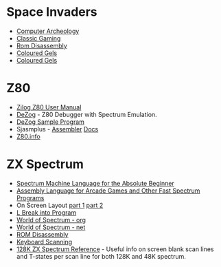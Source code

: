 # Space Invaders

* [Computer Archeology](https://www.computerarcheology.com/Arcade/SpaceInvaders/)
* [Classic Gaming](http://www.classicgaming.cc/classics/space-invaders/)
* [Rom Disassembly](https://www.computerarcheology.com/Arcade/SpaceInvaders/Code.html)
* [Coloured Gels](https://tobiasvl.github.io/blog/space-invaders/)
* [Coloured Gels](https://www.phoenixarcade.com/products/space-invaders/space-invaders-deluxe-monitor-gel)


# Z80

* [Zilog Z80 User Manual](UserManual.pdf)
* [DeZog](https://github.com/maziac/DeZog) - Z80 Debugger with Spectrum Emulation.
* [DeZog Sample Program](https://github.com/maziac/z80-sample-program)
* Sjasmplus - [Assembler](https://github.com/z00m128/sjasmplus) [Docs](https://z00m128.github.io/sjasmplus/documentation.html)
* [Z80.info](http://www.z80.info/)

# ZX Spectrum

* [Spectrum Machine Language for the Absolute Beginner](spectrum-machine-language-for-the-absolute-beginner.pdf)
* [Assembly Language for Arcade Games and Other Fast Spectrum Programs](assembly-language-for-arcade-games-and-other-fast-spectrum-programs.pdf)
* On Screen Layout [part 1](https://www.overtakenbyevents.com/lets-talk-about-the-zx-specrum-screen-layout/) [part 2](https://www.overtakenbyevents.com/lets-talk-about-the-zx-specrum-screen-layout-part-two/)
* [L Break into Program](http://www.breakintoprogram.co.uk/hardware/computers/zx-spectrum)
* [World of Spectrum - org](https://worldofspectrum.org/)
* [World of Spectrum - net](https://worldofspectrum.net/)
* [ROM Disassembly](http://primrosebank.net/computers/zxspectrum/docs/CompleteSpectrumROMDisassemblyThe.pdf)
* [Keyboard Scanning](http://www.breakintoprogram.co.uk/hardware/computers/zx-spectrum/keyboard)
* [128K ZX Spectrum Reference](https://worldofspectrum.org/faq/reference/128kreference.htm) - Useful info on screen blank scan lines and T-states per scan line for both 128K and 48K spectrum.